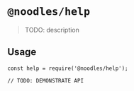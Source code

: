 # `@noodles/help`

> TODO: description

## Usage

```
const help = require('@noodles/help');

// TODO: DEMONSTRATE API
```
